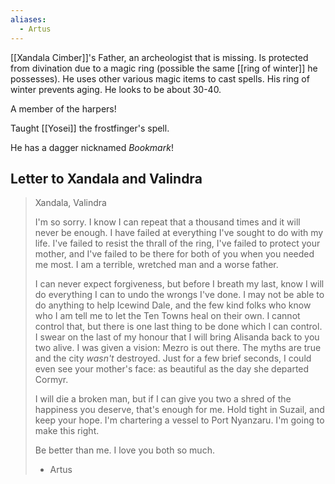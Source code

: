 ```yaml
---
aliases:
  - Artus
---
```


[[Xandala Cimber]]'s Father, an archeologist that is missing. Is protected from divination due to a magic ring (possible the same [[ring of winter]] he possesses). He uses other various magic items to cast spells. His ring of winter prevents aging. He looks to be about 30-40.

A member of the harpers!

Taught [[Yosei]] the frostfinger's spell.

He has a dagger nicknamed *Bookmark*!

## Letter to Xandala and Valindra

> Xandala, Valindra
> 
> I'm so sorry. I know I can repeat that a thousand times and it will never be enough. I have failed at everything I've sought to do with my life. I've failed to resist the thrall of the ring, I've failed to protect your mother, and I've failed to be there for both of you when you needed me most. I am a terrible, wretched man and a worse father.
> 
> I can never expect forgiveness, but before I breath my last, know I will do everything I can to undo the wrongs I've done. I may not be able to do anything to help Icewind Dale, and the few kind folks who know who I am tell me to let the Ten Towns heal on their own. I cannot control that, but there is one last thing to be done which I can control. I swear on the last of my honour that I will bring Alisanda back to you two alive. I was given a vision: Mezro is out there. The myths are true and the city _wasn't_ destroyed. Just for a few brief seconds, I could even see your mother's face: as beautiful as the day she departed Cormyr.
> 
> I will die a broken man, but if I can give you two a shred of the happiness you deserve, that's enough for me. Hold tight in Suzail, and keep your hope. I'm chartering a vessel to Port Nyanzaru. I'm going to make this right.
> 
> Be better than me. I love you both so much.
> 
> - Artus
